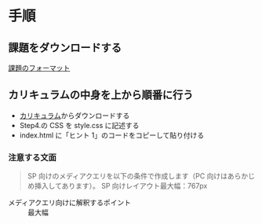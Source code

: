 # 手順

## 課題をダウンロードする

[課題のフォーマット](https://github.com/TeamSamurai/html-css-advanced-sozai/tree/main/kadai_013)

## カリキュラムの中身を上から順番に行う

- [カリキュラム](https://terakoya.sejuku.net/practices/01HZHW7XP6QW3FK34CH2JZMXPH/body)からダウンロードする
- Step4.の CSS を style.css に記述する
- index.html に「ヒント 1」のコードをコピーして貼り付ける

### 注意する文面

> SP 向けのメディアクエリを以下の条件で作成します（PC 向けはあらかじめ挿入してあります）。
> SP 向けレイアウト最大幅：767px

<dl>
<dt>メディアクエリ向けに解釈するポイント</dt>
<dd>最大幅</dd>
</dl>
